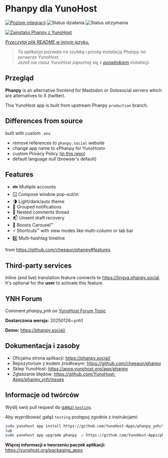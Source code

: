 <!--
To README zostało automatycznie wygenerowane przez <https://github.com/YunoHost/apps/tree/master/tools/readme_generator>
Nie powinno być ono edytowane ręcznie.
-->

# Phanpy dla YunoHost

[![Poziom integracji](https://apps.yunohost.org/badge/integration/phanpy)](https://ci-apps.yunohost.org/ci/apps/phanpy/)
![Status działania](https://apps.yunohost.org/badge/state/phanpy)
![Status utrzymania](https://apps.yunohost.org/badge/maintained/phanpy)

[![Zainstaluj Phanpy z YunoHost](https://install-app.yunohost.org/install-with-yunohost.svg)](https://install-app.yunohost.org/?app=phanpy)

*[Przeczytaj plik README w innym języku.](./ALL_README.md)*

> *Ta aplikacja pozwala na szybką i prostą instalację Phanpy na serwerze YunoHost.*  
> *Jeżeli nie masz YunoHost zapoznaj się z [poradnikiem](https://yunohost.org/install) instalacji.*

## Przegląd

**Phanpy** is an alternative frontend for Mastodon or Gotosocial servers which are alternatives to X (twitter).

This YunoHost app is built from upstream Phanpy `production` branch.

## Differences from source

built with custom `.env`

* remove references to `phanpy.social` website
* change app name to «Phanpy for YunoHost»
* custom Privacy Policy ([in this repo](https://github.com/YunoHost-Apps/phanpy_ynh/blob/master/PRIVACY.md))
* default language *null* (browser's default)

## Features

* 👪 Multiple accounts
* 🪟 Compose window pop-out/in
* 🌗 Light/dark/auto theme
* 🔔 Grouped notifications
* 🪺 Nested comments thread
* 📬 Unsent draft recovery
* 🎠 Boosts Carousel™️
* ⚡ Shortcuts™️ with view modes like multi-column or tab bar
* #️⃣ Multi-hashtag timeline

from <https://github.com/cheeaun/phanpy#features>

## Third-party services

Inline (and live) translation feature connects to <https://lingva.phanpy.social>. It's optional for the **user** to activate this feature.

## YNH Forum

Comment *phanpy_ynh* on [YunoHost Forum Topic](https://forum.yunohost.org/t/phanpy-a-minimalistic-opinionated-fediverse-web-client/32095)



**Dostarczona wersja:** 20250126~ynh1

**Demo:** <https://phanpy.social/>
## Dokumentacja i zasoby

- Oficjalna strona aplikacji: <https://phanpy.social/>
- Repozytorium z kodem źródłowym: <https://github.com/cheeaun/phanpy>
- Sklep YunoHost: <https://apps.yunohost.org/app/phanpy>
- Zgłaszanie błędów: <https://github.com/YunoHost-Apps/phanpy_ynh/issues>

## Informacje od twórców

Wyślij swój pull request do [gałęzi `testing`](https://github.com/YunoHost-Apps/phanpy_ynh/tree/testing).

Aby wypróbować gałąź `testing` postępuj zgodnie z instrukcjami:

```bash
sudo yunohost app install https://github.com/YunoHost-Apps/phanpy_ynh/tree/testing --debug
lub
sudo yunohost app upgrade phanpy -u https://github.com/YunoHost-Apps/phanpy_ynh/tree/testing --debug
```

**Więcej informacji o tworzeniu paczek aplikacji:** <https://yunohost.org/packaging_apps>
